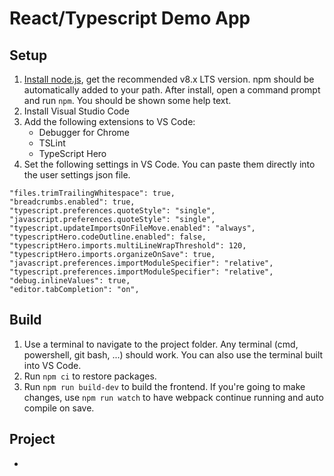 React/Typescript Demo App
===============

## Setup
1. [Install node.js](https://nodejs.org/en/), get the recommended v8.x LTS version.  npm should be automatically added to your path.  After install, open a command prompt and run `npm`.  You should be shown some help text.
2. Install Visual Studio Code
3. Add the following extensions to VS Code:
    * Debugger for Chrome
    * TSLint
    * TypeScript Hero
4. Set the following settings in VS Code.  You can paste them directly into the user settings json file.

```
"files.trimTrailingWhitespace": true,
"breadcrumbs.enabled": true,
"typescript.preferences.quoteStyle": "single",
"javascript.preferences.quoteStyle": "single",
"typescript.updateImportsOnFileMove.enabled": "always",
"typescriptHero.codeOutline.enabled": false,
"typescriptHero.imports.multiLineWrapThreshold": 120,
"typescriptHero.imports.organizeOnSave": true,
"javascript.preferences.importModuleSpecifier": "relative",
"typescript.preferences.importModuleSpecifier": "relative",
"debug.inlineValues": true,
"editor.tabCompletion": "on",
```

## Build
1. Use a terminal to navigate to the project folder.  Any terminal (cmd, powershell, git bash, ...) should work.  You can also use the terminal built into VS Code.
2. Run `npm ci` to restore packages.
3. Run `npm run build-dev` to build the frontend.  If you're going to make changes, use `npm run watch` to have webpack continue running and auto compile on save.

## Project
*
